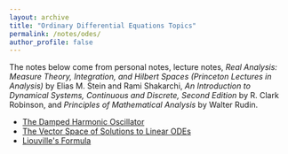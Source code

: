 ```yaml
---
layout: archive
title: "Ordinary Differential Equations Topics"
permalink: /notes/odes/
author_profile: false
---
```

The notes below come from personal notes, lecture notes, *Real Analysis: Measure Theory, Integration, and Hilbert Spaces (Princeton Lectures in Analysis)* by Elias M. Stein and Rami Shakarchi, *An Introduction to Dynamical Systems, Continuous and Discrete, Second Edition* by R. Clark Robinson, and *Principles of Mathematical Analysis* by Walter Rudin.
- [The Damped Harmonic Oscillator](damped-harmonic-oscillator.md)
- [The Vector Space of Solutions to Linear ODEs](ode-solutions.md)
- [Liouville's Formula](liouville-formula.md)
